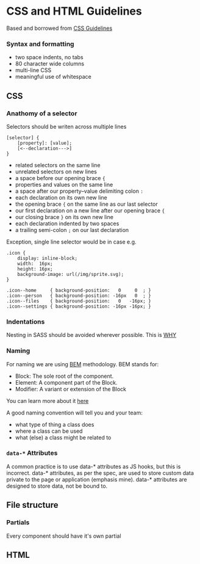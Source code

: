 # CSS and HTML Guidelines

Based and borrowed from [CSS Guidelines](http://cssguidelin.es/)


### Syntax and formatting

- two space indents, no tabs
- 80 character wide columns
- multi-line CSS
- meaningful use of whitespace

## CSS

### Anathomy of a selector

Selectors should be writen across multiple lines

```
[selector] {
    [property]: [value];
    [<--declaration--->]
}
```
- related selectors on the same line
- unrelated selectors on new lines
- a space before our opening brace `{`
- properties and values on the same line
- a space after our property–value delimiting colon `:`
- each declaration on its own new line
- the opening brace `{` on the same line as our last selector
- our first declaration on a new line after our opening brace `{`
- our closing brace `}` on its own new line
- each declaration indented by two spaces
- a trailing semi-colon `;` on our last declaration

Exception, single line selector would be in case e.g.

```
.icon {
    display: inline-block;
    width:  16px;
    height: 16px;
    background-image: url(/img/sprite.svg);
}

.icon--home     { background-position:   0     0  ; }
.icon--person   { background-position: -16px   0  ; }
.icon--files    { background-position:   0   -16px; }
.icon--settings { background-position: -16px -16px; }
```

### Indentations

Nesting in SASS should be avoided wherever possible. This is [WHY](http://cssguidelin.es/#specificity)


### Naming

For naming we are using [BEM](https://en.bem.info/method/) methodology. BEM stands for:

- Block: The sole root of the component.
- Element: A component part of the Block.
- Modifier: A variant or extension of the Block

You can learn more about it [here](https://en.bem.info/method/definitions/) 

A good naming convention will tell you and your team:

- what type of thing a class does
- where a class can be used
- what (else) a class might be related to


### `data-*` Attributes

A common practice is to use data-* attributes as JS hooks, but this is incorrect. data-* attributes, as per the spec, are used to store custom data private to the page or application (emphasis mine). data-* attributes are designed to store data, not be bound to.


## File structure

### Partials
Every component should have it's own partial

## HTML
